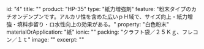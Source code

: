 id: "4"
title: ""
product: "HP-35"
type: "紙力増強剤"
feature: "粉末タイプのカチオンデンプンです。アルカリ性を含めた広いｐＨ域で、サイズ向上・紙力増強・填料歩留り・ロ水性向上の効果がある。"
property: "白色粉末"
materialOrApplication: "紙"
ionic: ""
packing: "クラフト袋／２５Ｋｇ、フレコン／１ｔ"
image: ""
excerpt: ""
